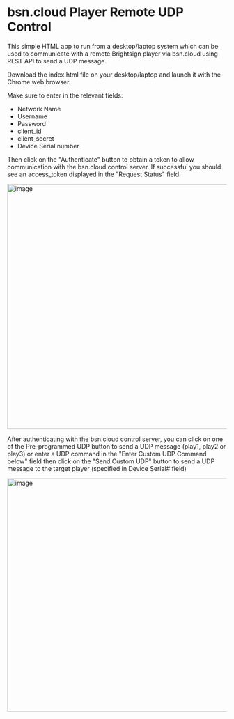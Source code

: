 # bsn.cloud Player Remote UDP Control

This simple HTML app to run from a desktop/laptop system which can be used to communicate with a remote Brightsign player via bsn.cloud using REST API to send a UDP message. 

Download the index.html file on your desktop/laptop and launch it with the Chrome web browser.

Make sure to enter in the relevant fields:

- Network Name
- Username
- Password
- client_id
- client_secret
- Device Serial number

Then click on the "Authenticate" button to obtain a token to allow communication with the bsn.cloud control server. If successful you should see an access_token displayed in the "Request Status" field. 

<img width="563" alt="image" src="https://github.com/RomeoLB/send-udp-bsn-cloud/assets/136584791/f0f45cc0-f084-42b9-b31c-c7269877dcc7">

After authenticating with the bsn.cloud control server, you can click on one of the Pre-programmed UDP button to send a UDP message (play1, play2 or play3) or enter a UDP command in the "Enter Custom UDP Command below" field then click on the "Send Custom UDP" button to send a UDP message to the target player (specified in Device Serial# field)

<img width="536" alt="image" src="https://github.com/RomeoLB/send-udp-bsn-cloud/assets/136584791/85814146-a15b-4155-8a04-54e912fdca44">
